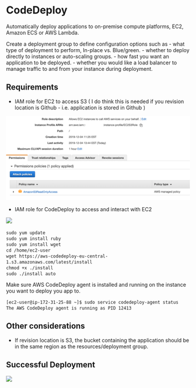 # CodeDeploy

Automatically deploy applications to on-premise compute platforms, EC2, Amazon ECS or AWS Lambda.


Create a deployment group to define configuration options such as 
    - what type of deployment to perform, In-place vs. Blue/green.
    - whether to deploy directly to instances or auto-scaling groups.
    - how fast you want an application to be deployed.
    - whether you would like a load balancer to manage traffic to and from your instance during deployment.
    
## Requirements

- IAM role for EC2 to access S3 ( I do think this is needed if you revision location is Github - i.e. application is stored in Github )

![](https://github.com/gnetsanet/CodeDeploy/blob/master/images/EC2S3Role.png)

- IAM role for CodeDeploy to access and interact with EC2

![](https://github.com/gnetsanet/nf-CellRanger/blob/master/images/compute_environment2.png)


```
sudo yum update
sudo yum install ruby
sudo yum install wget
cd /home/ec2-user
wget https://aws-codedeploy-eu-central-1.s3.amazonaws.com/latest/install
chmod +x ./install
sudo ./install auto
```

Make sure AWS CodeDeploy agent is installed and running on the instance you want to deploy you app to.

```
[ec2-user@ip-172-31-25-88 ~]$ sudo service codedeploy-agent status
The AWS CodeDeploy agent is running as PID 12413
```

## Other considerations

- If revision location is S3, the bucket containing the application should be in the same region as the resources/deployment group. 

## Successful Deployment

![](https://github.com/gnetsanet/nf-CellRanger/blob/master/images/compute_environment2.png)
